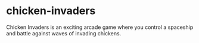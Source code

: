 # chicken-invaders
Chicken Invaders is an exciting arcade game where you control a spaceship and battle against waves of invading chickens. 
